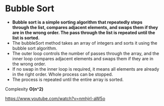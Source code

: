 # Bubble Sort

* __Bubble sort is a simple sorting algorithm that repeatedly steps through the list, compares adjacent elements, and swaps them if they are in the wrong order. The pass through the list is repeated until the list is sorted.__
* The bubbleSort method takes an array of integers and sorts it using the bubble sort algorithm. 
* The outer loop controls the number of passes through the array, and the inner loop compares adjacent elements and swaps them if they are in the wrong order. 
* If no swap in the inner loop is required, it means all elements are already in the right order. Whole process can be stopped. 
* The process is repeated until the entire array is sorted.

Complexity __O(n^2)__

https://www.youtube.com/watch?v=nmhjrI-aW5o